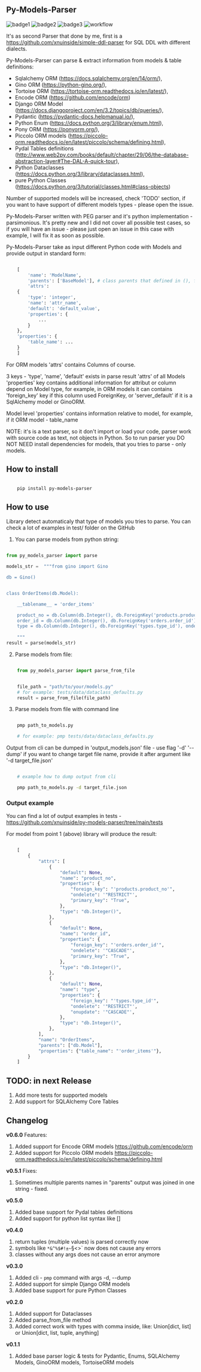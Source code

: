## Py-Models-Parser

![badge1](https://img.shields.io/pypi/v/py-models-parser) ![badge2](https://img.shields.io/pypi/l/py-models-parser) ![badge3](https://img.shields.io/pypi/pyversions/py-models-parser) ![workflow](https://github.com/xnuinside/py-models-parser/actions/workflows/main.yml/badge.svg)

It's as second Parser that done by me, first is a https://github.com/xnuinside/simple-ddl-parser for SQL DDL with different dialects.

Py-Models-Parser can parse & extract information from models & table definitions:

- Sqlalchemy ORM (https://docs.sqlalchemy.org/en/14/orm/),
- Gino ORM (https://python-gino.org/),
- Tortoise ORM (https://tortoise-orm.readthedocs.io/en/latest/),
- Encode ORM (https://github.com/encode/orm)
- Django ORM Model (https://docs.djangoproject.com/en/3.2/topics/db/queries/),
- Pydantic (https://pydantic-docs.helpmanual.io/),
- Python Enum (https://docs.python.org/3/library/enum.html),
- Pony ORM (https://ponyorm.org/),
- Piccolo ORM models (https://piccolo-orm.readthedocs.io/en/latest/piccolo/schema/defining.html),
- Pydal Tables definitions (http://www.web2py.com/books/default/chapter/29/06/the-database-abstraction-layer#The-DAL-A-quick-tour),
- Python Dataclasses (https://docs.python.org/3/library/dataclasses.html),
- pure Python Classes (https://docs.python.org/3/tutorial/classes.html#class-objects)

Number of supported models will be increased, check 'TODO' section, if you want to have support of different models types - please open the issue.

Py-Models-Parser written with PEG parser and it's python implementation - parsimonious. It's pretty new and I did not cover all possible test cases, so if you will have an issue  - please just open an issue in this case with example, I will fix it as soon as possible.

Py-Models-Parser take as input different Python code with Models and provide output in standard form:

```python

    [
        'name': 'ModelName',
        'parents': ['BaseModel'], # class parents that defined in (), for example: `class MaterialType(str, Enum):` parents - str, Enum
        'attrs':
    {
        'type': 'integer',
        'name': 'attr_name',
        'default': 'default_value',
        'properties': {
            ...
        }
    },
    'properties': {
        'table_name': ...
    }
    ]
```

For ORM models 'attrs' contains Columns of course.

3 keys - 'type', 'name', 'default' exists in parse result 'attrs' of all Models
'properties' key contains additional information for attribut or column depend on Model type, for example, in ORM models it can contains 'foreign_key' key if this column used ForeignKey, or 'server_default' if it is a SqlAlchemy model or GinoORM.

Model level 'properties' contains information relative to model, for example, if it ORM model - table_name

NOTE: it's is a text parser, so it don't import or load your code, parser work with source code as text, not objects in Python. So to run parser you DO NOT NEED install dependencies for models, that you tries to parse - only models.

## How to install

```bash

    pip install py-models-parser

```

## How to use

Library detect automaticaly that type of models you tries to parse. You can check a lot of examples in test/ folder on the GitHub

1. You can parse models from python string:

```python

from py_models_parser import parse

models_str =  """from gino import Gino

db = Gino()


class OrderItems(db.Model):

    __tablename__ = 'order_items'

    product_no = db.Column(db.Integer(), db.ForeignKey('products.product_no'), ondelete="RESTRICT", primary_key=True)
    order_id = db.Column(db.Integer(), db.ForeignKey('orders.order_id'), ondelete="CASCADE", primary_key=True)
    type = db.Column(db.Integer(), db.ForeignKey('types.type_id'), ondelete="RESTRICT", onupdate="CASCADE")
    
    """
result = parse(models_str)

```

2. Parse models from file:

```python

    from py_models_parser import parse_from_file


    file_path = "path/to/your/models.py"
    # for example: tests/data/dataclass_defaults.py
    result = parse_from_file(file_path)
```

3. Parse models from file with command line

```bash

    pmp path_to_models.py 

    # for example: pmp tests/data/dataclass_defaults.py

```

Output from cli can be dumped in 'output_models.json' file - use flag '-d' '--dump' if you want to change target file name, provide it after argument like '-d target_file.json'

```bash

    # example how to dump output from cli

    pmp path_to_models.py -d target_file.json

```

### Output example

You can find a lot of output examples in tests - https://github.com/xnuinside/py-models-parser/tree/main/tests

For model from point 1 (above) library will produce the result:

```python

    [
        {
            "attrs": [
                {
                    "default": None,
                    "name": "product_no",
                    "properties": {
                        "foreign_key": "'products.product_no'",
                        "ondelete": '"RESTRICT"',
                        "primary_key": "True",
                    },
                    "type": "db.Integer()",
                },
                {
                    "default": None,
                    "name": "order_id",
                    "properties": {
                        "foreign_key": "'orders.order_id'",
                        "ondelete": '"CASCADE"',
                        "primary_key": "True",
                    },
                    "type": "db.Integer()",
                },
                {
                    "default": None,
                    "name": "type",
                    "properties": {
                        "foreign_key": "'types.type_id'",
                        "ondelete": '"RESTRICT"',
                        "onupdate": '"CASCADE"',
                    },
                    "type": "db.Integer()",
                },
            ],
            "name": "OrderItems",
            "parents": ["db.Model"],
            "properties": {"table_name": "'order_items'"},
        }
    ]
```

## TODO: in next Release

1. Add more tests for supported models
2. Add support for SQLAlchemy Core Tables


## Changelog
**v0.6.0**
Features:
1. Added support for Encode ORM models https://github.com/encode/orm
2. Added support for Piccolo ORM models https://piccolo-orm.readthedocs.io/en/latest/piccolo/schema/defining.html


**v0.5.1**
Fixes:
1. Sometimes multiple parents names in "parents" output was joined in one string - fixed.

**v0.5.0**
1. Added base support for Pydal tables definitions
2. Added support for python list syntax like []

**v0.4.0**
1. return tuples (multiple values) is parsed correctly now
2. symbols like `*&^%$#!±~`§<>` now does not cause any errors
3. classes without any args does not cause an error anymore

**v0.3.0**
1. Added cli - `pmp` command with args -d, --dump  
2. Added support for simple Django ORM models
3. Added base support for pure Python Classes

**v0.2.0**
1. Added support for Dataclasses
2. Added parse_from_file method
3. Added correct work with types with comma inside, like: Union[dict, list] or Union[dict, list, tuple, anything] 

**v0.1.1**
1. Added base parser logic & tests for Pydantic, Enums, SQLAlchemy Models, GinoORM models, TortoiseORM models 
